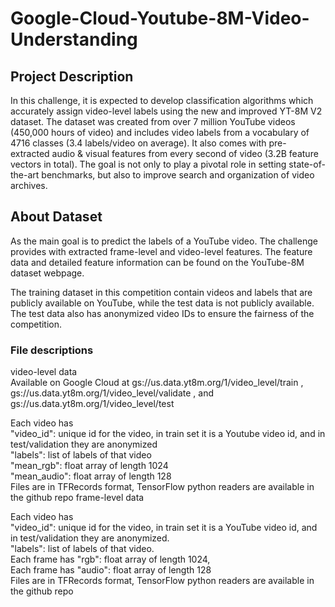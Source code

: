 # Google-Cloud-Youtube-8M-Video-Understanding
## Project Description
In this challenge, it is expected to develop classification algorithms which accurately assign video-level labels using the new and improved YT-8M V2 dataset. The dataset was created from over 7 million YouTube videos (450,000 hours of video) and includes video labels from a vocabulary of 4716 classes (3.4 labels/video on average). It also comes with pre-extracted audio & visual features from every second of video (3.2B feature vectors in total). The goal is not only to play a pivotal role in setting state-of-the-art benchmarks, but also to improve search and organization of video archives.
## About Dataset
As the main goal is to predict the labels of a YouTube video. The challenge provides with extracted frame-level and video-level features. The feature data and detailed feature information can be found on the YouTube-8M dataset webpage. 

The training dataset in this competition contain videos and labels that are publicly available on YouTube, while the test data is not publicly available. The test data also has anonymized video IDs to ensure the fairness of the competition.

### File descriptions
video-level data<br />
Available on Google Cloud at gs://us.data.yt8m.org/1/video_level/train , gs://us.data.yt8m.org/1/video_level/validate , and gs://us.data.yt8m.org/1/video_level/test<br />

Each video has<br />
"video_id": unique id for the video, in train set it is a Youtube video id, and in test/validation they are anonymized<br />
"labels": list of labels of that video<br />
"mean_rgb": float array of length 1024<br />
"mean_audio": float array of length 128<br />
Files are in TFRecords format, TensorFlow python readers are available in the github repo
frame-level data

Each video has<br />
"video_id": unique id for the video, in train set it is a YouTube video id, and in test/validation they are anonymized.<br />
"labels": list of labels of that video.<br />
Each frame has "rgb": float array of length 1024,<br />
Each frame has "audio": float array of length 128<br />
Files are in TFRecords format, TensorFlow python readers are available in the github repo<br />


